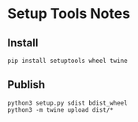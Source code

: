 # Setup Tools Notes

## Install

    pip install setuptools wheel twine

## Publish

    python3 setup.py sdist bdist_wheel
    python3 -m twine upload dist/*
